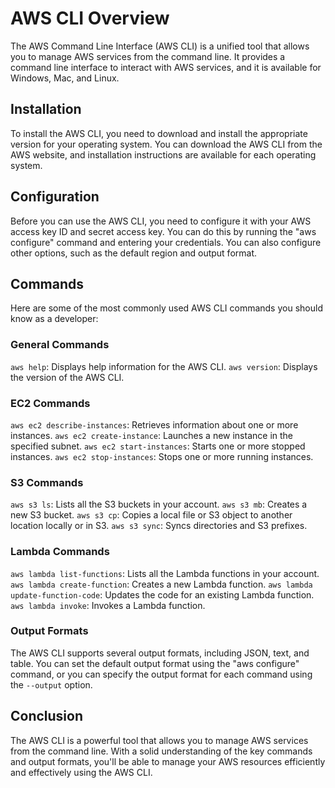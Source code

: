 # AWS CLI Overview

The AWS Command Line Interface (AWS CLI) is a unified tool that allows you to manage AWS services from the command line. It provides a command line interface to interact with AWS services, and it is available for Windows, Mac, and Linux.

## Installation

To install the AWS CLI, you need to download and install the appropriate version for your operating system. You can download the AWS CLI from the AWS website, and installation instructions are available for each operating system.

## Configuration

Before you can use the AWS CLI, you need to configure it with your AWS access key ID and secret access key. You can do this by running the "aws configure" command and entering your credentials. You can also configure other options, such as the default region and output format.

## Commands

Here are some of the most commonly used AWS CLI commands you should know as a developer:

### General Commands

`aws help`: Displays help information for the AWS CLI.
`aws version`: Displays the version of the AWS CLI.

### EC2 Commands

`aws ec2 describe-instances`: Retrieves information about one or more instances.
`aws ec2 create-instance`: Launches a new instance in the specified subnet.
`aws ec2 start-instances`: Starts one or more stopped instances.
`aws ec2 stop-instances`: Stops one or more running instances.

### S3 Commands

`aws s3 ls`: Lists all the S3 buckets in your account.
`aws s3 mb`: Creates a new S3 bucket.
`aws s3 cp`: Copies a local file or S3 object to another location locally or in S3.
`aws s3 sync`: Syncs directories and S3 prefixes.

### Lambda Commands

`aws lambda list-functions`: Lists all the Lambda functions in your account.
`aws lambda create-function`: Creates a new Lambda function.
`aws lambda update-function-code`: Updates the code for an existing Lambda function.
`aws lambda invoke`: Invokes a Lambda function.

### Output Formats

The AWS CLI supports several output formats, including JSON, text, and table. You can set the default output format using the "aws configure" command, or you can specify the output format for each command using the `--output` option.

## Conclusion

The AWS CLI is a powerful tool that allows you to manage AWS services from the command line. With a solid understanding of the key commands and output formats, you'll be able to manage your AWS resources efficiently and effectively using the AWS CLI.
